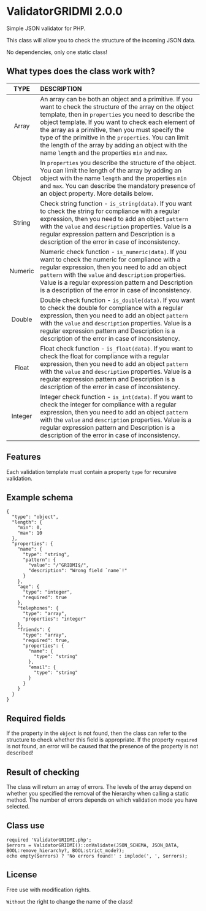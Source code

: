# ValidatorGRIDMI 2.0.0

 Simple JSON validator for PHP.

 This class will allow you to check the structure of the incoming JSON data.

 No dependencies, only one static class!

## What types does the class work with?

  |TYPE|DESCRIPTION|
  |:-:|:-|
  |Array|An array can be both an object and a primitive. If you want to check the structure of the array on the object template, then in `properties` you need to describe the object template. If you want to check each element of the array as a primitive, then you must specify the type of the primitive in the `properties`. You can limit the length of the array by adding an object with the name `length` and the properties `min` and `max`.|
  |Object|In `properties` you describe the structure of the object. You can limit the length of the array by adding an object with the name `length` and the properties `min` and `max`. You can describe the mandatory presence of an object property. More details below.|
  |String|Check string function - `is_string(data)`. If you want to check the string for compliance with a regular expression, then you need to add an object `pattern` with the `value` and `description` properties. Value is a regular expression pattern and Description is a description of the error in case of inconsistency.|
  |Numeric|Numeric check function - `is_numeric(data)`. If you want to check the numeric for compliance with a regular expression, then you need to add an object `pattern` with the `value` and `description` properties. Value is a regular expression pattern and Description is a description of the error in case of inconsistency.|
  |Double|Double check function - `is_double(data)`. If you want to check the double for compliance with a regular expression, then you need to add an object `pattern` with the `value` and `description` properties. Value is a regular expression pattern and Description is a description of the error in case of inconsistency.|
  |Float|Float check function - `is_float(data)`. If you want to check the float for compliance with a regular expression, then you need to add an object `pattern` with the `value` and `description` properties. Value is a regular expression pattern and Description is a description of the error in case of inconsistency.|
  |Integer|Integer check function - `is_int(data)`. If you want to check the integer for compliance with a regular expression, then you need to add an object `pattern` with the `value` and `description` properties. Value is a regular expression pattern and Description is a description of the error in case of inconsistency.|

## Features

  Each validation template must contain a property `type` for recursive validation.

## Example schema

  ~~~~
  {
    "type": "object",
    "length": {
      "min": 0,
      "max": 10
    },
    "properties": {
      "name": {
        "type": "string",
        "pattern": {
          "value": "/^GRIDMI$/",
          "description": "Wrong field `name`!"
        }
      },
      "age": {
        "type": "integer",
        "required": true
      },
      "telephones": {
        "type": "array",
        "properties": "integer"
      },
      "friends": {
        "type": "array",
        "required": true,
        "properties": {
          "name": {
            "type": "string"
          },
          "email": {
            "type": "string"
          }
        }
      }
    }
  }
  ~~~~

## Required fields

  If the property in the `object` is not found, then the class can refer to the structure to check whether this field is appropriate. If the property `required` is not found, an error will be caused that the presence of the property is not described!

## Result of checking

  The class will return an array of errors. The levels of the array depend on whether you specified the removal of the hierarchy when calling a static method. The number of errors depends on which validation mode you have selected.

## Class use

  ~~~~
  required 'ValidatorGRIDMI.php';
  $errors = ValidatorGRIDMI()::onValidate(JSON_SCHEMA, JSON_DATA, BOOL:remove_hierarchy?, BOOL:strict_mode?);
  echo empty($errors) ? 'No errors found!' : implode(', ', $errors);
  ~~~~

## License
  Free use with modification rights.

  `Without` the right to change the name of the class!
